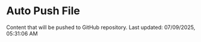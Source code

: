 # Auto Push File

Content that will be pushed to GitHub repository.
Last updated: 07/09/2025, 05:31:06 AM